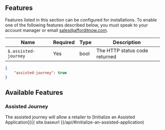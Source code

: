 ## Features

Features listed in this section can be configured for installations. To enable
one of the following features described below, you must speak to your account manager
or email [sales@afforditnow.com](mailto:sales@afforditnow.com).

Name | Required | Type | Description
--- | --- | --- | ---
`$.assisted-journey` | Yes | bool | The HTTP status code returned

```json
{
    "assisted-journey": true
}
```

## Available Features

### Assisted Journey

The assisted journey will allow a retailer to [Initialize an Assisted Application]({{ site.baseurl }}/api/#initialize-an-assisted-application)
